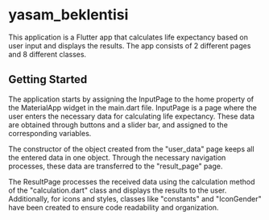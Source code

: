 # yasam_beklentisi
This application is a Flutter app that calculates life expectancy based on user input and displays the results. The app consists of 2 different pages and 8 different classes.

## Getting Started
The application starts by assigning the InputPage to the home property of the MaterialApp widget in the main.dart file. InputPage is a page where the user enters the necessary data for calculating life expectancy. These data are obtained through buttons and a slider bar, and assigned to the corresponding variables.

The constructor of the object created from the "user_data" page keeps all the entered data in one object. Through the necessary navigation processes, these data are transferred to the "result_page" page.

The ResultPage processes the received data using the calculation method of the "calculation.dart" class and displays the results to the user. Additionally, for icons and styles, classes like "constants" and "IconGender" have been created to ensure code readability and organization.